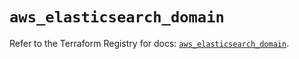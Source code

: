 # `aws_elasticsearch_domain`

Refer to the Terraform Registry for docs: [`aws_elasticsearch_domain`](https://registry.terraform.io/providers/hashicorp/aws/3.76.1/docs/resources/elasticsearch_domain).
